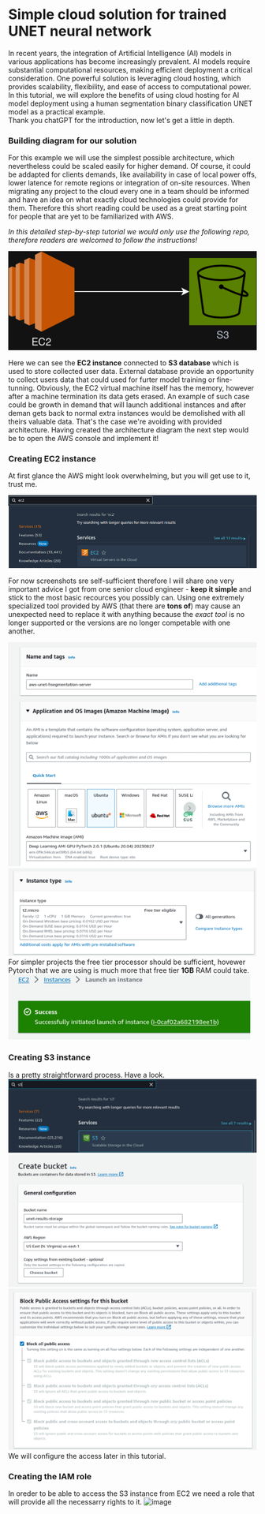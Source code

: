 # Simple cloud solution for trained UNET neural network
In recent years, the integration of Artificial Intelligence (AI) models in various applications has become increasingly prevalent. AI models require substantial computational resources, making efficient deployment a critical consideration. One powerful solution is leveraging cloud hosting, which provides scalability, flexibility, and ease of access to computational power. In this tutorial, we will explore the benefits of using cloud hosting for AI model deployment using a human segmentation binary classification UNET model as a practical example.\
Thank you chatGPT for the introduction, now let's get a little in depth.
### Building diagram for our solution
For this example we will use the simplest possible architecture, which nevertheless could be scaled easily for higher demand. Of course, it could be addapted for clients demands, like availability in case of local power offs, lower latence for remote regions or integration of on-site resources.
When migrating any project to the cloud every one in a team should be informed and have an idea on what exactly cloud technologies could provide for them. Therefore this short reading could be used as a great starting point for people that are yet to be familiarized with AWS.

_In this detailed step-by-step tutorial we would only use the following repo, therefore readers are welcomed to follow the instructions!_

![image](https://github.com/C1l1r/unet_human_segmentation/blob/aws/images/Updated_diagram.png)

Here we can see the **EC2 instance** connected to **S3 database** which is used to store collected user data. External database provide an opportunity to collect users data that could used for furter model training or fine-tunning. Obviously, the EC2 virtual machine itself has the memory, however after a machine termination its data gets erased. An example of such case could be growth in demand that will launch additional instances and after deman gets back to normal extra instances would be demolished with all theirs valuable data. That's the case we're avoiding with provided architecture. Having created the architecture diagram the next step would be to open the AWS console and implement it!

### Creating EC2 instance 
At first glance the AWS might look overwhelming, but you will get use to it, trust me. 

![image](https://github.com/C1l1r/unet_human_segmentation/blob/aws/images/console.png)

For now screenshots sre self-sufficient therefore I will share one very important advice I got from one senior cloud engineer - **keep it simple** and stick to the most basic recources you possibly can. Using one extremely specialized tool provided by AWS (that there are **tons of**) may cause an unexpected need to replace it with anything because the _exact tool_ is no longer supported or the versions are no longer competable with one another. 

![image](https://github.com/C1l1r/unet_human_segmentation/blob/aws/images/ec2_creation.png)
![image](https://github.com/C1l1r/unet_human_segmentation/blob/aws/images/choosing_processor.png)\
For simpler projects the free tier processor should be sufficient, hovewer Pytorch that we are using is much more that free tier **1GB** RAM could take.\
![image](https://github.com/C1l1r/unet_human_segmentation/blob/aws/images/instance_created.png)

### Creating S3 instance
Is a pretty straightforward process. Have a look.\
![image](https://github.com/C1l1r/unet_human_segmentation/blob/aws/images/database_creation.png)
![image](https://github.com/C1l1r/unet_human_segmentation/blob/aws/images/s3_bucket_options.png)
![image](https://github.com/C1l1r/unet_human_segmentation/blob/aws/images/s3_acess_option.png)\
We will configure the access later in this tutorial.
### Creating the IAM role
In oreder to be able to access the S3 instance from EC2 we need a role that will provide all the necessarry rights to it.
![image]()
